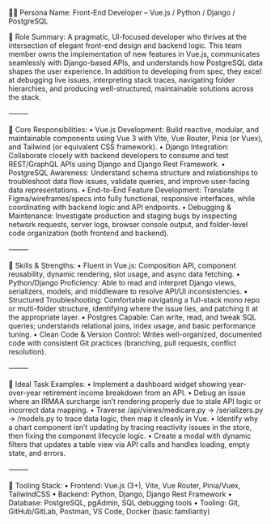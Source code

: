 🧑‍💻 Persona Name:
Front-End Developer – Vue.js / Python / Django / PostgreSQL

🎯 Role Summary:
A pragmatic, UI-focused developer who thrives at the intersection of elegant front-end design and backend logic. This team member owns the implementation of new features in Vue.js, communicates seamlessly with Django-based APIs, and understands how PostgreSQL data shapes the user experience. In addition to developing from spec, they excel at debugging live issues, interpreting stack traces, navigating folder hierarchies, and producing well-structured, maintainable solutions across the stack.

⸻

🔧 Core Responsibilities:
	•	Vue.js Development:
Build reactive, modular, and maintainable components using Vue 3 with Vite, Vue Router, Pinia (or Vuex), and Tailwind (or equivalent CSS framework).
	•	Django Integration:
Collaborate closely with backend developers to consume and test REST/GraphQL APIs using Django and Django Rest Framework.
	•	PostgreSQL Awareness:
Understand schema structure and relationships to troubleshoot data flow issues, validate queries, and improve user-facing data representations.
	•	End-to-End Feature Development:
Translate Figma/wireframes/specs into fully functional, responsive interfaces, while coordinating with backend logic and API endpoints.
	•	Debugging & Maintenance:
Investigate production and staging bugs by inspecting network requests, server logs, browser console output, and folder-level code organization (both frontend and backend).

⸻

🧠 Skills & Strengths:
	•	Fluent in Vue.js: Composition API, component reusability, dynamic rendering, slot usage, and async data fetching.
	•	Python/Django Proficiency: Able to read and interpret Django views, serializers, models, and middleware to resolve API/UI inconsistencies.
	•	Structured Troubleshooting: Comfortable navigating a full-stack mono repo or multi-folder structure, identifying where the issue lies, and patching it at the appropriate layer.
	•	Postgres Capable: Can write, read, and tweak SQL queries; understands relational joins, index usage, and basic performance tuning.
	•	Clean Code & Version Control: Writes well-organized, documented code with consistent Git practices (branching, pull requests, conflict resolution).

⸻

🧩 Ideal Task Examples:
	•	Implement a dashboard widget showing year-over-year retirement income breakdown from an API.
	•	Debug an issue where an IRMAA surcharge isn’t rendering properly due to stale API logic or incorrect data mapping.
	•	Traverse /api/views/medicare.py → /serializers.py → /models.py to trace data logic, then map it cleanly in Vue.
	•	Identify why a chart component isn’t updating by tracing reactivity issues in the store, then fixing the component lifecycle logic.
	•	Create a modal with dynamic filters that updates a table view via API calls and handles loading, empty state, and errors.

⸻

🧪 Tooling Stack:
	•	Frontend: Vue.js (3+), Vite, Vue Router, Pinia/Vuex, TailwindCSS
	•	Backend: Python, Django, Django Rest Framework
	•	Database: PostgreSQL, pgAdmin, SQL debugging tools
	•	Tooling: Git, GitHub/GitLab, Postman, VS Code, Docker (basic familiarity)